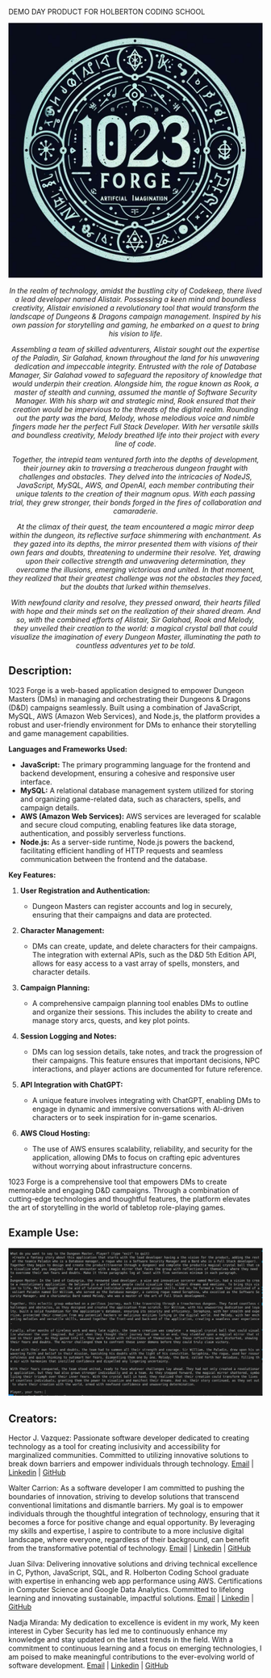 DEMO DAY PRODUCT FOR HOLBERTON CODING SCHOOL

![1023Forge](./javascript/scripts/images/1023Forge.jpg)

<div align="center">

*In the realm of technology, amidst the bustling city of Codekeep, there lived a lead developer named Alistair. Possessing a keen mind and boundless creativity, Alistair envisioned a revolutionary tool that would transform the landscape of Dungeons & Dragons campaign management. Inspired by his own passion for storytelling and gaming, he embarked on a quest to bring his vision to life*.

*Assembling a team of skilled adventurers, Alistair sought out the expertise of the Paladin, Sir Galahad, known throughout the land for his unwavering dedication and impeccable integrity. Entrusted with the role of Database Manager, Sir Galahad vowed to safeguard the repository of knowledge that would underpin their creation. Alongside him, the rogue known as Rook, a master of stealth and cunning, assumed the mantle of Software Security Manager. With his sharp wit and strategic mind, Rook ensured that their creation would be impervious to the threats of the digital realm. Rounding out the party was the bard, Melody, whose melodious voice and nimble fingers made her the perfect Full Stack Developer. With her versatile skills and boundless creativity, Melody breathed life into their project with every line of code*.

*Together, the intrepid team ventured forth into the depths of development, their journey akin to traversing a treacherous dungeon fraught with challenges and obstacles. They delved into the intricacies of NodeJS, JavaScript, MySQL, AWS, and OpenAI, each member contributing their unique talents to the creation of their magnum opus. With each passing trial, they grew stronger, their bonds forged in the fires of collaboration and camaraderie*.

*At the climax of their quest, the team encountered a magic mirror deep within the dungeon, its reflective surface shimmering with enchantment. As they gazed into its depths, the mirror presented them with visions of their own fears and doubts, threatening to undermine their resolve. Yet, drawing upon their collective strength and unwavering determination, they overcame the illusions, emerging victorious and united. In that moment, they realized that their greatest challenge was not the obstacles they faced, but the doubts that lurked within themselves*.

*With newfound clarity and resolve, they pressed onward, their hearts filled with hope and their minds set on the realization of their shared dream. And so, with the combined efforts of Alistair, Sir Galahad, Rook and Melody, they unveiled their creation to the world: a magical crystal ball that could visualize the imagination of every Dungeon Master, illuminating the path to countless adventures yet to be told*.

</div>

## Description:
1023 Forge is a web-based application designed to empower Dungeon Masters (DMs) in managing and orchestrating their Dungeons & Dragons (D&D) campaigns seamlessly. Built using a combination of JavaScript, MySQL, AWS (Amazon Web Services), and Node.js, the platform provides a robust and user-friendly environment for DMs to enhance their storytelling and game management capabilities.

**Languages and Frameworks Used:**
- **JavaScript:** The primary programming language for the frontend and backend development, ensuring a cohesive and responsive user interface.
- **MySQL:** A relational database management system utilized for storing and organizing game-related data, such as characters, spells, and campaign details.
- **AWS (Amazon Web Services):** AWS services are leveraged for scalable and secure cloud computing, enabling features like data storage, authentication, and possibly serverless functions.
- **Node.js:** As a server-side runtime, Node.js powers the backend, facilitating efficient handling of HTTP requests and seamless communication between the frontend and the database.

**Key Features:**

1. **User Registration and Authentication:**
   - Dungeon Masters can register accounts and log in securely, ensuring that their campaigns and data are protected.

2. **Character Management:**
   - DMs can create, update, and delete characters for their campaigns. The integration with external APIs, such as the D&D 5th Edition API, allows for easy access to a vast array of spells, monsters, and character details.

3. **Campaign Planning:**
   - A comprehensive campaign planning tool enables DMs to outline and organize their sessions. This includes the ability to create and manage story arcs, quests, and key plot points.

4. **Session Logging and Notes:**
   - DMs can log session details, take notes, and track the progression of their campaigns. This feature ensures that important decisions, NPC interactions, and player actions are documented for future reference.

5. **API Integration with ChatGPT:**
   - A unique feature involves integrating with ChatGPT, enabling DMs to engage in dynamic and immersive conversations with AI-driven characters or to seek inspiration for in-game scenarios.

6. **AWS Cloud Hosting:**
   - The use of AWS ensures scalability, reliability, and security for the application, allowing DMs to focus on crafting epic adventures without worrying about infrastructure concerns.

1023 Forge is a comprehensive tool that empowers DMs to create memorable and engaging D&D campaigns. Through a combination of cutting-edge technologies and thoughtful features, the platform elevates the art of storytelling in the world of tabletop role-playing games.


## Example Use:

![Post](./javascript/scripts/images/openaistorytime.png)

## Creators:

Hector J. Vazquez: Passionate software developer dedicated to creating technology as a tool for creating inclusivity and accessibility for marginalized communities. Committed to utilizing innovative solutions to break down barriers and empower individuals through technology.
[Email](jjvazquez96@gmail.com) | [Linkedin](https://www.linkedin.com/in/h%C3%A9ctor-v%C3%A1zquez-4b2a34170/) | [GitHub](https://github.com/Pepesaur96)

Walter Carrion: As a software developer I am committed to pushing the boundaries of innovation, striving to develop solutions that transcend conventional limitations and dismantle barriers. My goal is to empower individuals through the thoughtful integration of technology, ensuring that it becomes a force for positive change and equal opportunity. By leveraging my skills and expertise, I aspire to contribute to a more inclusive digital landscape, where everyone, regardless of their background, can benefit from the transformative potential of technology.
[Email](wjrcarrion@gmail.com) | [Linkedin](https://www.linkedin.com/in/walter-carrion-3a4b29296/) | [GitHub](https://github.com/Scopecr)

Juan Silva: Delivering innovative solutions and driving technical excellence in C, Python, JavaScript, SQL, and R. Holberton Coding School graduate with expertise in enhancing web app performance using AWS. Certifications in Computer Science and Google Data Analytics. Committed to lifelong learning and innovating sustainable, impactful solutions.
[Email](juansilva.dvm@gmail.com) | [Linkedin](https://www.linkedin.com/in/juan-silva-rubio/) | [GitHub](https://github.com/Mizuinu30)

Nadja Miranda: My dedication to excellence is evident in my work, My keen interest in Cyber Security has led me to continuously enhance my knowledge and stay updated on the latest trends in the field. With a commitment to continuous learning and a focus on emerging technologies, I am poised to make meaningful contributions to the ever-evolving world of software development.
[Email](nadeshda02@hotmail.com) | [Linkedin](https://www.linkedin.com/in/nadja-miranda-schnuppe/) | [GitHub](https://github.com/nadeshda18)
